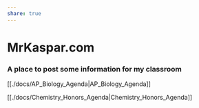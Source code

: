 ```yaml
---
share: true
---
```

# MrKaspar.com

### A place to post some information for my classroom

[[./docs/AP_Biology_Agenda|AP_Biology_Agenda]]

[[./docs/Chemistry_Honors_Agenda|Chemistry_Honors_Agenda]]